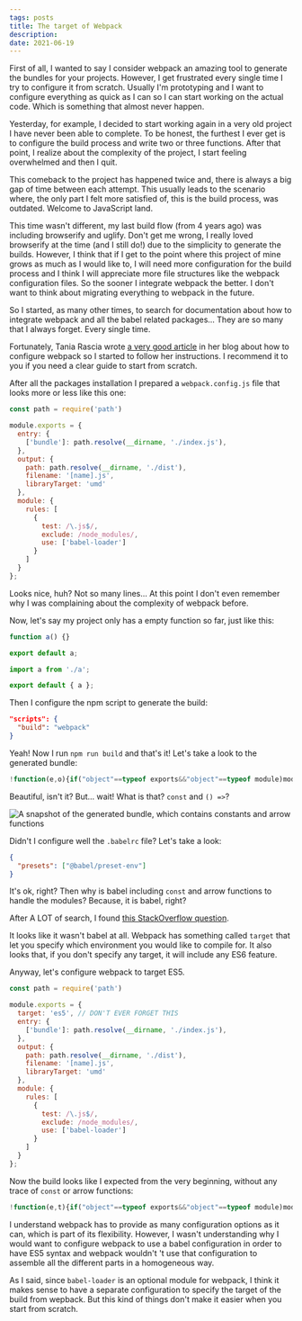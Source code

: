 ```yaml
---
tags: posts
title: The target of Webpack
description:
date: 2021-06-19
---
```


First of all, I wanted to say I consider webpack an amazing tool to generate the bundles for your projects. However, I get frustrated every single time I try to configure it from scratch. Usually I'm prototyping and I want to configure everything as quick as I can so I can start working on the actual code. Which is something that almost never happen.

Yesterday, for example, I decided to start working again in a very old project I have never been able to complete. To be honest, the furthest I ever get is to configure the build process and write two or three functions. After that point, I realize about the complexity of the project, I start feeling overwhelmed and then I quit.

This comeback to the project has happened twice and, there is always a big gap of time between each attempt. This usually leads to the scenario where, the only part I felt more satisfied of, this is the build process, was outdated. Welcome to JavaScript land.

This time wasn't different, my last build flow (from 4 years ago) was including browserify and uglify. Don't get me wrong, I really loved browserify at the time (and I still do!) due to the simplicity to generate the builds. However, I think that if I get to the point where this project of mine grows as much as I would like to, I will need more configuration for the build process and I think I will appreciate more file structures like the webpack configuration files. So the sooner I integrate webpack the better. I don't want to think about migrating everything to webpack in the future.

So I started, as many other times, to search for documentation about how to integrate webpack and all the babel related packages... They are so many that I always forget. Every single time.

Fortunately, Tania Rascia wrote [a very good article](https://www.taniarascia.com/how-to-use-webpack/) in her blog about how to configure webpack so I started to follow her instructions. I recommend it to you if you need a clear guide to start from scratch.

After all the packages installation I prepared a `webpack.config.js` file that looks more or less like this one:

```js
const path = require('path')

module.exports = {
  entry: {
    ['bundle']: path.resolve(__dirname, './index.js'),
  },
  output: {
    path: path.resolve(__dirname, './dist'),
    filename: '[name].js',
    libraryTarget: 'umd'
  },
  module: {
    rules: [
      {
        test: /\.js$/,
        exclude: /node_modules/,
        use: ['babel-loader']
      }
    ]
  }
};

```

Looks nice, huh? Not so many lines... At this point I don't even remember why I was complaining about the complexity of webpack before.

Now, let's say my project only has a empty function so far, just like this:

```js
function a() {}

export default a;
```

```js
import a from './a';

export default { a };
```

Then I configure the npm script to generate the build:

```json
"scripts": {
  "build": "webpack"
}
```

Yeah! Now I run `npm run build` and that's it! Let's take a look to the generated bundle:


```js
!function(e,o){if("object"==typeof exports&&"object"==typeof module)module.exports=o();else if("function"==typeof define&&define.amd)define([],o);else{var t=o();for(var r in t)("object"==typeof exports?exports:e)[r]=t[r]}}(self,(function(){return(()=>{"use strict";var e={d:(o,t)=>{for(var r in t)e.o(t,r)&&!e.o(o,r)&&Object.defineProperty(o,r,{enumerable:!0,get:t[r]})},o:(e,o)=>Object.prototype.hasOwnProperty.call(e,o),r:e=>{"undefined"!=typeof Symbol&&Symbol.toStringTag&&Object.defineProperty(e,Symbol.toStringTag,{value:"Module"}),Object.defineProperty(e,"__esModule",{value:!0})}},o={};e.r(o),e.d(o,{default:()=>t});const t={a:function(){}};return o})()}));
```

Beautiful, isn't it? But... wait! What is that? `const` and `() =>`?

![A snapshot of the generated bundle, which contains constants and arrow functions](/blog/the-target-of-webpack/const-arrow-functions.png)

Didn't I configure well the `.babelrc` file? Let's take a look:

```json
{
  "presets": ["@babel/preset-env"]
}
```

It's ok, right? Then why is babel including `const` and arrow functions to handle the modules? Because, it is babel, right?

After A LOT of search, I found [this StackOverflow question](https://stackoverflow.com/questions/54039337/how-to-remove-arrow-functions-from-webpack-output).

It looks like it wasn't babel at all. Webpack has something called `target` that let you specify which environment you would like to compile for. It also looks that, if you don't specify any target, it will include any ES6 feature.

Anyway, let's configure webpack to target ES5.

```js
const path = require('path')

module.exports = {
  target: 'es5', // DON'T EVER FORGET THIS
  entry: {
    ['bundle']: path.resolve(__dirname, './index.js'),
  },
  output: {
    path: path.resolve(__dirname, './dist'),
    filename: '[name].js',
    libraryTarget: 'umd'
  },
  module: {
    rules: [
      {
        test: /\.js$/,
        exclude: /node_modules/,
        use: ['babel-loader']
      }
    ]
  }
};
```

Now the build looks like I expected from the very beginning, without any trace of `const` or arrow functions:


```js
!function(e,t){if("object"==typeof exports&&"object"==typeof module)module.exports=t();else if("function"==typeof define&&define.amd)define([],t);else{var o=t();for(var n in o)("object"==typeof exports?exports:e)[n]=o[n]}}(self,(function(){return function(){"use strict";var e={d:function(t,o){for(var n in o)e.o(o,n)&&!e.o(t,n)&&Object.defineProperty(t,n,{enumerable:!0,get:o[n]})},o:function(e,t){return Object.prototype.hasOwnProperty.call(e,t)},r:function(e){"undefined"!=typeof Symbol&&Symbol.toStringTag&&Object.defineProperty(e,Symbol.toStringTag,{value:"Module"}),Object.defineProperty(e,"__esModule",{value:!0})}},t={};e.r(t),e.d(t,{default:function(){return o}});var o={a:function(){}};return t}()}));
```

I understand webpack has to provide as many configuration options as it can, which is part of its flexibility. However, I wasn't understanding why I would want to configure webpack to use a babel configuration in order to have ES5 syntax and webpack wouldn't 't use that configuration to assemble all the different parts in a homogeneous way.

As I said, since `babel-loader` is an optional module for webpack, I think it makes sense to have a separate configuration to specify the target of the build from wepback. But this kind of things don't make it easier when you start from scratch.

